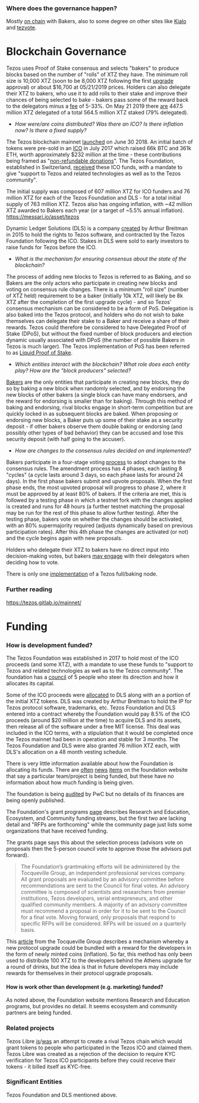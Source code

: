 ### Where does the governance happen?

Mostly [on chain](https://tzscan.io/proposals) with Bakers, also to some degree on other sites like [Kialo](https://www.kialo.com/tezos-protocol-amendment-1-25295) and [tezvote](https://tezvote.com/). 

# Blockchain Governance

Tezos uses Proof of Stake consensus and selects "bakers" to produce blocks based on the number of "rolls" of XTZ they have. The minimum roll size is 10,000 XTZ (soon to be 8,000 XTZ following the first [upgrade](https://www.coindesk.com/welcome-to-athens-tezos-completes-historic-first-blockchain-vote) approval) or about $16,700 at 05/21/2019 prices. Holders can also delegate their XTZ to bakers, who use it to add rolls to their stake and improve their chances of being selected to bake - bakers pass some of the reward back to the delegators minus a [fee](https://mytezosbaker.com/) of 5-33%. On May 21 2019 there [are](https://tzscan.io/context) 447.5 million XTZ delegated of a total 564.5 million XTZ staked (79% delegated). 

* *How were/are coins distributed? Was there an ICO? Is there inflation now? Is there a fixed supply?*

The Tezos blockchain mainnet [launched](https://tezos.foundation/news/tezos-mainnet-is-live) on June 30 2018. An initial batch of tokens were pre-sold in an [ICO](https://cointelegraph.com/news/the-history-of-tezos-the-infamous-ico-trying-to-rebound-amidst-lawsuits-and-disputes) in July 2017 which raised 66k BTC and 361k ETH, worth approximately $232 million at the time - these contributions being framed as "[non-refundable donations](https://www.reuters.com/article/us-bitcoin-tezos-refunds/no-refund-for-tezos-contributors-cryptocurrency-broker-says-idUSKBN1DF2JQ)". The Tezos Foundation, established in Switzerland, [received](https://tezos.foundation/history) these ICO funds, with a mandate to give "support to Tezos and related technologies as well as to the Tezos community".

The initial supply was composed of 607 million XTZ for ICO funders and 76 million XTZ for each of the Tezos Foundation and DLS - for a total initial supply of 763 million XTZ. Tezos also has ongoing inflation, with ~42 million XTZ awarded to Bakers each year (or a target of ~5.5% annual inflation). https://messari.io/asset/tezos

Dynamic Ledger Solutions (DLS) is a company [created](https://cointelegraph.com/news/the-history-of-tezos-the-infamous-ico-trying-to-rebound-amidst-lawsuits-and-disputes) by Arthur Breitman in 2015 to hold the rights to Tezos software, and contracted by the Tezos Foundation following the ICO. Stakes in DLS were sold to early investors to raise funds for Tezos before the ICO. 

* *What is the mechanism for ensuring consensus about the state of the blockchain?*

The process of adding new blocks to Tezos is referred to as Baking, and so Bakers are the only actors who participate in creating new blocks and voting on consensus rule changes. There is a minimum "roll size" (number of XTZ held) requirement to be a baker (initially 10k XTZ, will likely be 8k XTZ after the completion of the first upgrade cycle) - and so Tezos' consensus mechanism can be considered to be a form of PoS. Delegation is also baked into the Tezos protocol, and holders who do not wish to bake themselves can delegate their stake to a Baker and receive a share of their rewards. Tezos could therefore be considered to have Delegated Proof of Stake (DPoS), but without the fixed number of block producers and election dynamic usually associated with DPoS (the number of possible Bakers in Tezos is much larger). The Tezos implementation of PoS has been referred to as [Liquid Proof of Stake](https://medium.com/tezos/liquid-proof-of-stake-aec2f7ef1da7).

* *Which entities interact with the blockchain? What role does each entity play? How are the "block producers" selected?*

[Bakers](https://tezos.gitlab.io/mainnet/whitedoc/proof_of_stake.html) are the only entities that participate in creating new blocks, they do so by baking a new block when randomly selected, and by endorsing the new blocks of other bakers (a single block can have many endorsers, and the reward for endorsing is smaller than for baking). Through this method of baking and endorsing, rival blocks engage in short-term competition but are quickly locked in as subsequent blocks are baked. When proposing or endorsing new blocks, a Baker puts up some of their stake as a security deposit - if other bakers observe them double baking or endorsing (and possibly other types of bad behavior) they can be accused and lose this security deposit (with half going to the accuser). 

* *How are changes to the consensus rules decided on and implemented?*

Bakers participate in a four-stage voting [process](https://medium.com/tezos/amending-tezos-b77949d97e1e) to adopt changes to the consensus rules. The amendment process has 4 phases, each lasting 8 "cycles" (a cycle lasts around 3 days, so each phase lasts for around 24 days). In the first phase bakers submit and upvote proposals. When the first phase ends, the most upvoted proposal will progress to phase 2, where it must be approved by at least 80% of bakers. If the criteria are met, this is followed by a testing phase in which a testnet fork with the changes applied is created and runs for 48 hours (a further testnet matching the proposal may be run for the rest of this phase to allow further testing). After the testing phase, bakers vote on whether the changes should be activated, with an 80% supermajority required (adjusts dynamically based on previous participation rates). After this 4th phase the changes are activated (or not) and the cycle begins again with new proposals.

Holders who delegate their XTZ to bakers have no direct input into decision-making votes, but bakers [may engage](https://twitter.com/JacobArluck/status/1113590733771018245) with their delegators when deciding how to vote.

There is only one [implementation](https://gitlab.com/tezos/tezos/) of a Tezos full/baking node.

### Further reading 

<https://tezos.gitlab.io/mainnet/>



# Funding

### How is development funded?

The Tezos Foundation was established in 2017 to hold most of the ICO proceeds (and some XTZ), with a mandate to use these funds to "support to Tezos and related technologies as well as to the Tezos community". The foundation has a [council](https://tezos.foundation/tezos-foundation-council) of 5 people who steer its direction and how it allocates its capital.

Some of the ICO proceeds were [allocated](https://steemit.com/cryptocurrency/@roshania/tezos-ico-transparency-memo) to DLS along with an a portion of the initial XTZ tokens. DLS was created by Arthur Breitman to hold the IP for Tezos protocol software, trademarks, etc. Tezos Foundation and DLS entered into a contract whereby the Foundation would pay 8.5% of the ICO proceeds (around $20 million at the time) to acquire DLS and its assets, then release all of the software under a free MIT license. This deal was included in the ICO terms, with a stipulation that it would be completed once the Tezos mainnet had been in operation and stable for 3 months. The Tezos Foundation and DLS were also granted 76 million XTZ each, with DLS's allocation on a 48 month vesting schedule.

There is very little information available about how the Foundation is allocating its funds. There are [often](https://tezos.foundation/news/tezzigator-receives-grant-to-expand-cloud-hsm-support-for-tezos-bakers) [news](https://tezos.foundation/news/supporting-the-development-of-block-explorers-and-smart-contract-languages-for-the-tezos-ecosystem) [items](https://tezos.foundation/news/tezos-foundation-supports-tezos-riot-forum) on the foundation website that say a particular team/project is being funded, but these have no information about how much funding is being given. 

The foundation is being [audited](https://tezos.foundation/news/statement-on-2017-statutory-audit-completed-by-pwc-switzerland) by PwC but no details of its finances are being openly published. 

The Foundation's grant programs [page](https://tezos.foundation/grants-overview) describes Research and Education, Ecosystem, and Community funding streams, but the first two are lacking detail and "RFPs are forthcoming" while the community page just lists some organizations that have received funding.

The grants page says this about the selection process (advisors vote on proposals then the 5-person council vote to approve those the advisors put forward).

> The Foundation’s grantmaking efforts will be administered by the Tocqueville Group, an independent professional services company. All grant proposals are evaluated by an advisory committee before recommendations are sent to the Council for final votes. An advisory committee is composed of scientists and researchers from premier institutions, Tezos developers, serial entrepreneurs, and other qualified community members. A majority of an advisory committee must recommend a proposal in order for it to be sent to the Council for a final vote. Moving forward, only proposals that respond to specific RFPs will be considered. RFPs will be issued on a quarterly basis.

This [article](https://medium.com/tocqueville-group/why-tezos-is-the-best-platform-for-tokenized-assets-89a960cfa828) from the Tocqueville Group describes a mechanism whereby a new protocol upgrade could be bundled with a reward for the developers in the form of newly minted coins (inflation). So far, this method has only been used to distribute 100 XTZ to the developers behind the Athens upgrade for a round of drinks, but the idea is that in future developers may include rewards for themselves in their protocol upgrade proposals.

#### How is work other than development (e.g. marketing) funded?

As noted above, the Foundation website mentions Research and Education programs, but provides no detail. It seems ecosystem and community partners are being funded.

### Related projects

Tezos Libre [is](https://tzlibre.github.io/)/[was](https://www.reuters.com/brandfeatures/venture-capital/article?id=38757) an attempt to create a rival Tezos chain which would grant tokens to people who participated in the Tezos ICO and claimed them. Tezos Libre was created as a rejection of the decision to require KYC verification for Tezos ICO participants before they could receive their tokens - it billed itself as KYC-free.  

### Significant Entities

Tezos Foundation and DLS mentioned above.

